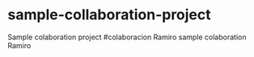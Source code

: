 # sample-collaboration-project
Sample colaboration project
#colaboracion Ramiro
sample colaboration Ramiro